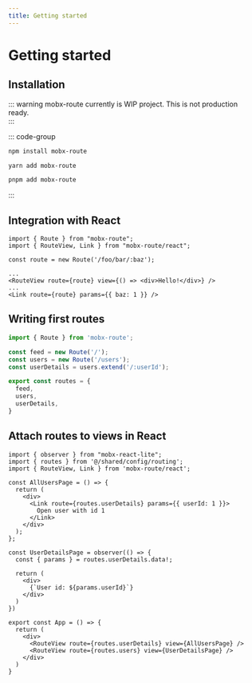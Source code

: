 ```yaml
---
title: Getting started
---
```


# Getting started

## Installation

::: warning
mobx-route currently is WIP project. This is not production ready.  
:::

::: code-group

```bash [npm]
npm install mobx-route
```

```bash [yarn]
yarn add mobx-route
```

```bash [pnpm]
pnpm add mobx-route
```

:::

## Integration with React

```tsx
import { Route } from "mobx-route";
import { RouteView, Link } from "mobx-route/react";

const route = new Route('/foo/bar/:baz');

...
<RouteView route={route} view={() => <div>Hello!</div>} />
...
<Link route={route} params={{ baz: 1 }} />
```

## Writing first routes

```ts
import { Route } from 'mobx-route';

const feed = new Route('/');
const users = new Route('/users');
const userDetails = users.extend('/:userId');

export const routes = {
  feed,
  users,
  userDetails,
}
```

## Attach routes to views in React  

```tsx
import { observer } from "mobx-react-lite";
import { routes } from '@/shared/config/routing';
import { RouteView, Link } from 'mobx-route/react';

const AllUsersPage = () => {
  return (
    <div>
      <Link route={routes.userDetails} params={{ userId: 1 }}>
        Open user with id 1
      </Link>
    </div>
  );
};

const UserDetailsPage = observer(() => {
  const { params } = routes.userDetails.data!;

  return (
    <div>
      {`User id: ${params.userId}`}
    </div>
  )
})

export const App = () => {
  return (
    <div>
      <RouteView route={routes.userDetails} view={AllUsersPage} />
      <RouteView route={routes.users} view={UserDetailsPage} />
    </div>
  )
}
```
